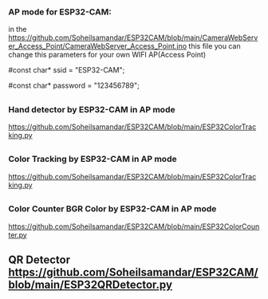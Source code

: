 ### AP mode for ESP32-CAM:
in the https://github.com/Soheilsamandar/ESP32CAM/blob/main/CameraWebServer_Access_Point/CameraWebServer_Access_Point.ino this file you can change this parameters for your own WIFI AP(Access Point)

  #const char* ssid = "ESP32-CAM";
  
  #const char* password = "123456789"; 
##
### Hand detector by ESP32-CAM in AP mode
https://github.com/Soheilsamandar/ESP32CAM/blob/main/ESP32ColorTracking.py
##
### Color Tracking by ESP32-CAM in AP mode
https://github.com/Soheilsamandar/ESP32CAM/blob/main/ESP32ColorTracking.py
##
### Color Counter BGR Color by ESP32-CAM in AP mode 
  https://github.com/Soheilsamandar/ESP32CAM/blob/main/ESP32ColorCounter.py
##
## QR Detector https://github.com/Soheilsamandar/ESP32CAM/blob/main/ESP32QRDetector.py

